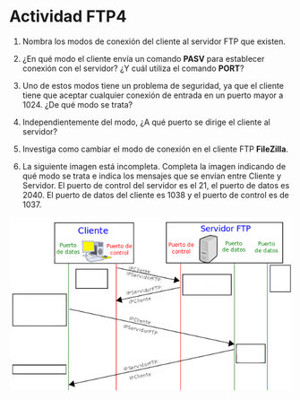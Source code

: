 # Actividad FTP4

1. Nombra los modos de conexión del cliente al servidor FTP que existen.

1. ¿En qué modo el cliente envía un comando **PASV** para establecer conexión con el servidor? ¿Y cuál
utiliza el comando **PORT**?

1. Uno de estos modos tiene un problema de seguridad, ya que el cliente tiene que aceptar cualquier
conexión de entrada en un puerto mayor a 1024. ¿De qué modo se trata?

1. Independientemente del modo, ¿A qué puerto se dirige el cliente al servidor?

1. Investiga como cambiar el modo de conexión en el cliente FTP **FileZilla**.

1. La siguiente imagen está incompleta. Completa la imagen indicando de qué modo se trata e indica los mensajes que se envían entre Cliente y Servidor. El puerto de control del servidor es el 21, el puerto de datos es 2040. El puerto de datos del cliente es 1038 y el puerto de control es de 1037.

![Imagen2](630px-Pasivo.svg.png)

